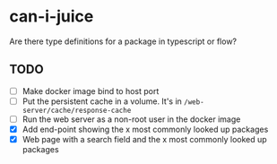 # can-i-juice
Are there type definitions for a package in typescript or flow?

## TODO
- [ ] Make docker image bind to host port
- [ ] Put the persistent cache in a volume. It's in `/web-server/cache/response-cache`
- [ ] Run the web server as a non-root user in the docker image
- [x] Add end-point showing the x most commonly looked up packages
- [x] Web page with a search field and the x most commonly looked up packages
